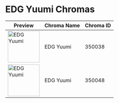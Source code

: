 # EDG Yuumi Chromas

| Preview | Chroma Name | Chroma ID |
|---|---|---|
| <img src='https://raw.communitydragon.org/latest/plugins/rcp-be-lol-game-data/global/default/v1/champion-chroma-images/350/350038.png' alt='EDG Yuumi' width='100'> | EDG Yuumi | 350038 |
| <img src='https://raw.communitydragon.org/latest/plugins/rcp-be-lol-game-data/global/default/v1/champion-chroma-images/350/350048.png' alt='EDG Yuumi' width='100'> | EDG Yuumi | 350048 |
